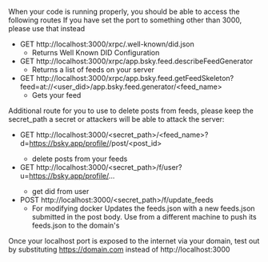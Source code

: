 When your code is running properly, you should be able to access the following routes 
If you have set the port to something other than 3000, please use that instead
- GET http://localhost:3000/xrpc/.well-known/did.json
  - Returns Well Known DID Configuration
- GET http://localhost:3000/xrpc/app.bsky.feed.describeFeedGenerator
  - Returns a list of feeds on your server
- GET http://localhost:3000/xrpc/app.bsky.feed.getFeedSkeleton?feed=at://<user_did>/app.bsky.feed.generator/<feed_name>
  - Gets your feed

Additional route for you to use to delete posts from feeds, 
please keep the secret_path a secret or attackers will be able to attack the server:
- GET http://localhost:3000/<secret_path>/<feed_name>?d=https://bsky.app/profile/<user>/post/<post_id>
  - delete posts from your feeds
- GET http://localhost:3000/<secret_path>/f/user?u=https://bsky.app/profile/<user>...
  - get did from user
- POST http://localhost:3000/<secret_path>/f/update_feeds
  - For modifying docker Updates the feeds.json with a new feeds.json submitted in the post body. Use <yarn update-feeds> from a different machine to push its feeds.json to the domain's

Once your localhost port is exposed to the internet via your domain, test out by substituting https://domain.com instead of http://localhost:3000
